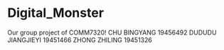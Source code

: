 # Digital_Monster
Our group project of COMM7320!
CHU BINGYANG 19456492
DUDUDU JIANGJIEYI 19451466
ZHONG ZHILING 19451326
